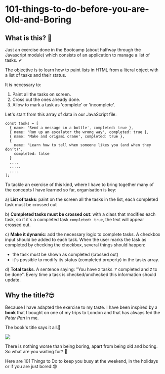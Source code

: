 # 101-things-to-do-before-you-are-Old-and-Boring

## What is this? 👀

Just an exercise done in the Bootcamp (about halfway through the Javascript module) which consists of an application to manage a list of tasks. ✔

The objective is to learn how to paint lists in HTML from a literal object with a list of tasks and their status.

It is necessary to:

1. Paint all the tasks on screen.
1. Cross out the ones already done.
1. Allow to mark a task as 'complete' or 'incomplete'.

Let's start from this array of data in our JavaScript file:

```
const tasks = [
  { name: 'Send a message in a bottle', completed: true },
  { name: 'Run up an escalator the wrong way', completed: true },
  { name: 'Make and origami crane', completed: true },
  {
    name: 'Learn how to tell when someone likes you (and when they don’t)',
    completed: false
  }
  ....
  .....
  ....
];
```

To tackle an exercise of this kind, where I have to bring together many of the concepts I have learned so far, organisation is key:

a) **List of tasks**: paint on the screen all the tasks in the list, each completed task must be crossed out

b) **Completed tasks must be crossed out**: with a class that modifies each task, so if it´s a completed task ``completed: true``, the text will appear crossed out.

c) **Make it dynamic**: add the necessary logic to complete tasks. A checkbox input should be added to each task. When the user marks the task as completed by checking the checkbox, several things should happen:

- the task must be shown as completed (crossed out)
- it´s possible to modify its status (completed property) in the tasks array.

d) **Total tasks**. A sentence saying: "You have ``X`` tasks. ``Y`` completed and ``Z`` to be done". Every time a task is checked/unchecked this information should update.

## Why the title?🙄

Because I have adapted the exercise to my taste. I have been inspired by a **book** that I bought on one of my trips to London and that has always fed the _Peter Pan_ in me.

The book's title says it all.📕

![](https://images-na.ssl-images-amazon.com/images/I/4109V59AF+L.jpg)

There is nothing worse than being boring, apart from being old and boring. So what are you waiting for? 👅 

Here are 101 Things to Do to keep you busy at the weekend, in the holidays or if you are just bored.😎

